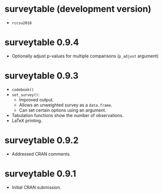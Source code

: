 # surveytable (development version)

* `rccsu2018`

# surveytable 0.9.4

* Optionally adjust p-values for multiple comparisons (`p_adjust` argument)

# surveytable 0.9.3

* `codebook()`
* `set_survey()`:
  * Improved output.
  * Allows an unweighted survey as a `data.frame`.
  * Can set certain options using an argument.
* Tabulation functions show the number of observations.
* LaTeX printing.

# surveytable 0.9.2

* Addressed CRAN comments.

# surveytable 0.9.1

* Initial CRAN submission.

